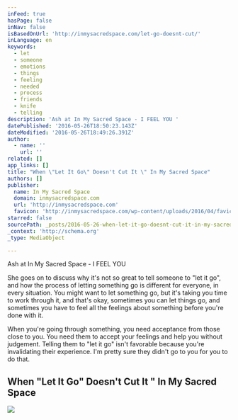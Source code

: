```yaml
---
inFeed: true
hasPage: false
inNav: false
isBasedOnUrl: 'http://inmysacredspace.com/let-go-doesnt-cut/'
inLanguage: en
keywords:
  - let
  - someone
  - emotions
  - things
  - feeling
  - needed
  - process
  - friends
  - knife
  - telling
description: 'Ash at In My Sacred Space - I FEEL YOU '
datePublished: '2016-05-26T18:50:23.143Z'
dateModified: '2016-05-26T18:49:26.391Z'
author:
  - name: ''
    url: ''
related: []
app_links: []
title: "When \"Let It Go\" Doesn't Cut It \" In My Sacred Space"
authors: []
publisher:
  name: In My Sacred Space
  domain: inmysacredspace.com
  url: 'http://inmysacredspace.com'
  favicon: 'http://inmysacredspace.com/wp-content/uploads/2016/04/favicon-large-250x250.png'
starred: false
sourcePath: _posts/2016-05-26-when-let-it-go-doesnt-cut-it-in-my-sacred-space.md
_context: 'http://schema.org'
_type: MediaObject

---
```

Ash at In My Sacred Space - I FEEL YOU 

She goes on to discuss why it's not so great to tell someone to "let it go", and how the process of letting something go is different for everyone, in every situation. You might want to let something go, but it's taking you time to work through it, and that's okay, sometimes you can let things go, and sometimes you have to feel all the feelings about something before you're done with it. 

When you're going through something, you need acceptance from those close to you. You need them to accept your feelings and help you without judgement. Telling them to "let it go" isn't favorable because you're invalidating their experience. I'm pretty sure they didn't go to you for you to do that. 

<article style=""><h1>When "Let It Go" Doesn't Cut It " In My Sacred Space</h1><img src="https://s3-us-west-2.amazonaws.com/the-grid-img/p/aaafbfc0922cce6c5f68f43ef4a18fc50d3a7eee.png" /></article>